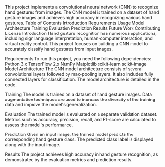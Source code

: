 This project implements a convolutional neural network (CNN) to recognize hand gestures from images. The CNN model is trained on a dataset of hand gesture images and achieves high accuracy in recognizing various hand gestures.
Table of Contents
Introduction
Requirements
Usage
Model Architecture
Training
Evaluation
Prediction
Results
Future Work
Contributing
License
Introduction
Hand gesture recognition has numerous applications, including sign language interpretation, human-computer interaction, and virtual reality control. This project focuses on building a CNN model to accurately classify hand gestures from input images.

Requirements
To run this project, you need the following dependencies:
Python 3.x
TensorFlow 2.x
NumPy
Matplotlib
scikit-learn
scikit-image
Model Architecture
The CNN model architecture consists of several convolutional layers followed by max-pooling layers. It also includes fully connected layers for classification. The model architecture is detailed in the code.

Training
The model is trained on a dataset of hand gesture images. Data augmentation techniques are used to increase the diversity of the training data and improve the model's generalization.

Evaluation
The trained model is evaluated on a separate validation dataset. Metrics such as accuracy, precision, recall, and F1-score are calculated to assess the model's performance.

Prediction
Given an input image, the trained model predicts the corresponding hand gesture class. The predicted class label is displayed along with the input image.

Results
The project achieves high accuracy in hand gesture recognition, as demonstrated by the evaluation metrics and prediction results.
